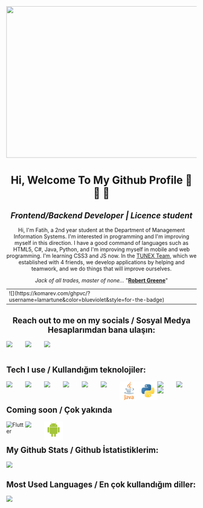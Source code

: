 <img src="https://media3.giphy.com/media/3oEdvbRHem1psqd7a0/giphy.gif?cid=ecf05e47w4bf85frjbpszcxmwkqnoip0eaqwe11nxqsoldxx&rid=giphy.gif&ct=g" width="850" height="400" >

<h1 align="center" dir="auto"><b> Hi, Welcome To My Github Profile 👋 👋 👋</b></h1>

<h2 align="center" dir="auto"><i>Frontend/Backend Developer | Licence student</i></h2>

<p align="center" dir="auto">
Hi, I'm Fatih, a 2nd year student at the Department of Management Information Systems. I'm interested in programming and I'm improving myself in this direction. I have a good command of languages such as HTML5, C#, Java, Python, and I'm improving myself in mobile and web programming. I'm learning CSS3 and JS now. In the <a href="https://www.tunexdigital.com" target="_blank">TUNEX Team</a>, which we established with 4 friends, we develop applications by helping and teamwork, and we do things that will improve ourselves.
</p>

<p align="center" dir="auto"><em> Jack of all trades, master of none... </em>"<b><ins>Robert Greene</ins></b>"</p>

<table>
  <tr>
    <td>
      <label for="viewers">![](https://komarev.com/ghpvc/?username=lamartune&color=blueviolet&style=for-the-badge)</label>
    </td>
  </tr>
</table>

<h2 align="center" dir="auto"><b>Reach out to me on my socials / Sosyal Medya Hesaplarımdan bana ulaşın:</b></h2>

[<img width="50" src="https://cdn-icons.flaticon.com/png/512/3938/premium/3938026.png?token=exp=1659680096~hmac=f336f56cb95fd7ad7541cb5a0916f0ac" align="left" dir="auto" />][Youtube]

[<img width="50" src="https://cdn-icons.flaticon.com/png/512/2504/premium/2504947.png?token=exp=1659680157~hmac=fbb69bd1c98c0f259c29ae6982061faa" align="left" dir="auto" />][Twitter]

[<img width="50" src="https://cdn-icons.flaticon.com/png/512/2504/premium/2504923.png?token=exp=1659680206~hmac=6e221e88e44521938c91711a79e572e7" align="left" dir="auto" />][LinkedIn]

<!--[<img width="50" src="https://cdn-icons-png.flaticon.com/512/1409/1409946.png" align="center" dir="auto" />][Instagram]-->

[youtube]:https://www.youtube.com/channel/UCL1zbUNW_z8f_qKCxrz4KYg
[twitter]:https://twitter.com/yaafatii
[linkedin]:https://www.linkedin.com/in/fatih-t%C3%BCn-51b050228/
<!--[instagram]:https://www.instagram.com/tunfatih/?hl=tr-->

<br></br>

<h2><b>Tech I use / Kullandığım teknolojiler:</b></h2>

<img align="left" src="https://raw.githubusercontent.com/danielcranney/readme-generator/main/public/icons/skills/html5-colored.svg" width="50">
<img align="left" src="https://raw.githubusercontent.com/danielcranney/readme-generator/main/public/icons/skills/css3-colored.svg" width="50">
<img align="left" src="https://raw.githubusercontent.com/danielcranney/readme-generator/main/public/icons/skills/javascript-colored.svg" width="50">
<img align="left" src="https://raw.githubusercontent.com/danielcranney/readme-generator/main/public/icons/skills/csharp-colored.svg" width="50">
<img align="left" src="https://raw.githubusercontent.com/danielcranney/readme-generator/main/public/icons/skills/mysql-colored.svg" width="50">
<img align="left" src="https://cdn-icons-png.flaticon.com/512/2772/2772128.png" width="50">
<img align="left" src="https://raw.githubusercontent.com/github/explore/5b3600551e122a3277c2c5368af2ad5725ffa9a1/topics/java/java.png" width="50">
<img align="left" src="https://raw.githubusercontent.com/github/explore/80688e429a7d4ef2fca1e82350fe8e3517d3494d/topics/python/python.png" width="50">
<img align="left" src="https://raw.githubusercontent.com/danielcranney/readme-generator/main/public/icons/skills/photoshop-colored.svg" width="50">
<img align="left" src="https://raw.githubusercontent.com/danielcranney/readme-generator/main/public/icons/skills/illustrator-colored.svg" width="50">
<img align="left" src="https://raw.githubusercontent.com/danielcranney/readme-generator/main/public/icons/skills/premierepro-colored.svg" width="50">

<br></br>

<h2><b> Coming soon / Çok yakında </b></h2>

<img align="left" src="https://raw.githubusercontent.com/danielcranney/readme-generator/main/public/icons/skills/flutter-colored.svg" width="50" title="Flutter">
<img align="left" src="https://camo.githubusercontent.com/76ae44a94388e048be2d8f5730d221c844f291162e6c5cdd632b1623a1b859f8/68747470733a2f2f7777772e766563746f726c6f676f2e7a6f6e652f6c6f676f732f6b6f746c696e6c616e672f6b6f746c696e6c616e672d69636f6e2e737667" width="50">
<img align="left" src="https://raw.githubusercontent.com/devicons/devicon/master/icons/android/android-original-wordmark.svg" width="50">

<br></br>

<h2><b> My Github Stats / Github İstatistiklerim: </b></h2>
<img src = "https://github-readme-stats.vercel.app/api?username=Lamartune&theme=radical&show_icons=true" width="850" >


<h2><b> Most Used Languages / En çok kullandığım diller: </b></h2>
<img src = "https://github-readme-stats.vercel.app/api/top-langs/?username=Lamartune&layout=compact" width="850">
